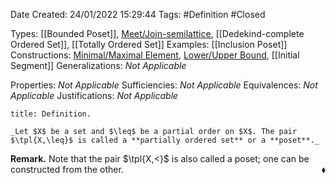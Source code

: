 <div class="topSpace"></div>

Date Created: 24/01/2022 15:29:44
Tags: #Definition #Closed 

Types: [[Bounded Poset]], [Meet/Join-semilattice](Meet%20and%20Join-semilattices.md), [[Dedekind-complete Ordered Set]], [[Totally Ordered Set]]
Examples: [[Inclusion Poset]]
Constructions: [Minimal/Maximal Element](Minimal%20and%20Maximal%20Elements.md), [Lower/Upper Bound](Lower%20and%20Upper%20Bounds.md), [[Initial Segment]]
Generalizations: _Not Applicable_

Properties: _Not Applicable_
Sufficiencies: _Not Applicable_
Equivalences: _Not Applicable_
Justifications: _Not Applicable_

``` ad-Definition
title: Definition.

_Let $X$ be a set and $\leq$ be a partial order on $X$. The pair $\tpl{X,\leq}$ is called a **partially ordered set** or a **poset**._

```

**Remark.** Note that the pair $\tpl{X,<}$ is also called a poset; one can be constructed from the other.<span style="float:right;">$\blacklozenge$</span>
